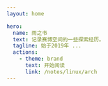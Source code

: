 ```yaml
---
layout: home

hero:
  name: 雨之书
  text: 记录赛博空间的一些探索经历。
  tagline: 始于2019年 ...
  actions:
    - theme: brand
      text: 开始阅读
      link: /notes/linux/arch
---
```


